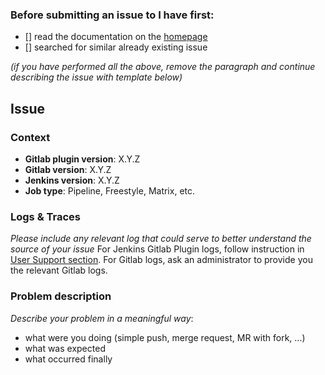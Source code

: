 ### Before submitting an issue to I have first:

- [] read the documentation on the [homepage](https://github.com/jenkinsci/gitlab-plugin) 
- [] searched for similar already existing issue

*(if you have performed all the above, remove the paragraph and continue describing the issue with template below)*

## Issue

### Context
- **Gitlab plugin version**: X.Y.Z
- **Gitlab version**: X.Y.Z
- **Jenkins version**: X.Y.Z
- **Job type**: Pipeline, Freestyle, Matrix, etc.

### Logs & Traces

_Please include any relevant log that could serve to better understand the source of your issue_
For Jenkins Gitlab Plugin logs, follow instruction in [User Support section](https://github.com/jenkinsci/gitlab-plugin#user-support).
For Gitlab logs, ask an administrator to provide you the relevant Gitlab logs.

### Problem description

_Describe your problem in a meaningful way_:
- what were you doing (simple push, merge request, MR with fork, ...)
- what was expected
- what occurred finally
